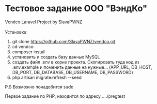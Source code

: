 # Тестовое задание ООО "ВэндКо"
Vendco Laravel Project by SlavaPWNZ
<br><br>
Установка:
1) git clone https://github.com/SlavaPWNZ/vendco.git
2) cd vendco
3) composer install
4) установить и создать базу данных MySQL
5) создать файл .env в корне проекта. Скопировать туда код из .env.example и
поменить данные на нужные... (APP_URL, DB_HOST, DB_PORT, DB_DATABASE, DB_USERNAME, DB_PASSWORD)
4) php artisan migrate:refresh --seed

P.S Возможно понадобится sudo

Первое задание по PHP, находится по адресу ..../pregtest